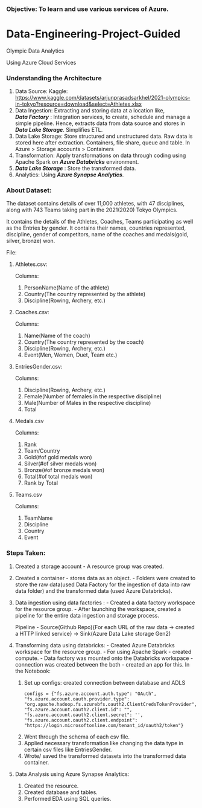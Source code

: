 ### Objective: To learn and use various services of Azure.

# Data-Engineering-Project-Guided
Olympic Data Analytics

Using Azure Cloud Services

### Understanding the Architecture
1. Data Source:
   Kaggle:
   https://www.kaggle.com/datasets/arjunprasadsarkhel/2021-olympics-in-tokyo?resource=download&select=Athletes.xlsx
2. Data Ingestion: Extracting and storing data at a location like,  
   ***Data Factory*** : Integration services, to create, schedule and manage a simple pipeline.
                 Hence, extracts data from data source and stores in ***Data Lake Storage***.
                 Simplifies ETL.
3. Data Lake Storage: Store structured and unstructured data.
                      Raw data is stored here after extraction.
                      Containers, file share, queue and table.
   In Azure > Storage accounts > Containers
4. Transformation: Apply transformations on data through coding using Apache Spark on ***Azure Databricks*** 
   environment.
5. ***Data Lake Storage*** : Store the transformed data.
6. Analytics: Using ***Azure Synapse Analytics***.

### About Dataset:
The dataset contains details of over 11,000 athletes, with 47 disciplines, along with 743 Teams taking part in the 2021(2020) Tokyo Olympics.

It contains the details of the Athletes, Coaches, Teams participating as well as the Entries by gender. It contains their names, countries represented, discipline, gender of competitors, name of the coaches and medals(gold, silver, bronze) won.

File: 
1. Athletes.csv:
   
   Columns:
     1. PersonName(Name of the athlete)
     2. Country(The country represented by the athlete)
     3. Discipline(Rowing, Archery, etc.)

2. Coaches.csv:

   Columns:
   
     1. Name(Name of the coach)
     2. Country(The country represented by the coach)  
     3. Discipline(Rowing, Archery, etc.)
     4. Event(Men, Women, Duet, Team etc.)

3. EntriesGender.csv:

   Columns:

     1.  Discipline(Rowing, Archery, etc.)  
     2.  Female(Number of females in the respective discipline)  
     3.  Male(Number of Males in the respective discipline)
     4.  Total

4. Medals.csv

   Columns:

     1.  Rank
     2.  Team/Country   
     3.  Gold(#of gold medals won)
     4.  Silver(#of silver medals won)
     5.  Bronze(#of bronze medals won)
     6.  Total(#of total medals won)
     7.  Rank by Total

5. Teams.csv

   Columns:
   
     1.  TeamName
     2.  Discipline
     3.  Country
     4.  Event

### Steps Taken:
1. Created a storage account - A resource group was created.
2. Created a container - stores data as an object.
            - Folders were created to store the raw data(used Data Factory for the ingestion of data into raw data folder) and the transformed data (used Azure Databricks).
3. Data ingestion using data factories :
            - Created a data factory workspace for the resource group.
            - After launching the workspace, created a pipeline for the entire data ingestion and storage process.
   
   Pipeline -
   Source(Github Repo){For each URL of the raw data -> created a HTTP linked service} -> Sink(Azure Data Lake storage Gen2)
4. Transforming data using databricks:
            - Created Azure Databricks workspace for the resource group.
            - For using Apache Spark - created compute.
            - Data factory was mounted onto the Databricks workspace - 
              connection was created between the both - created an app for 
              this.
   In the Notebook:
   1. Set up configs: created connection between database and ADLS
      ```
      configs = {"fs.azure.account.auth.type": "OAuth",
      "fs.azure.account.oauth.provider.type":                   
      "org.apache.hadoop.fs.azurebfs.oauth2.ClientCredsTokenProvider",
      "fs.azure.account.oauth2.client.id": "",
      "fs.azure.account.oauth2.client.secret": '',
      "fs.azure.account.oauth2.client.endpoint":          
      "https://login.microsoftonline.com/tenant_id/oauth2/token"}
      ```
   2. Went through the schema of each csv file.
   3. Applied necessary transformation like changing the data type in certain csv files like EntriesGender.
   4. Wrote/ saved the transformed datasets into the transformed data container.
  
5. Data Analysis using Azure Synapse Analytics:
   1. Created the resource.
   2. Created database and tables.
   3. Performed EDA using SQL queries.
   
   
      
      
 


     
   






